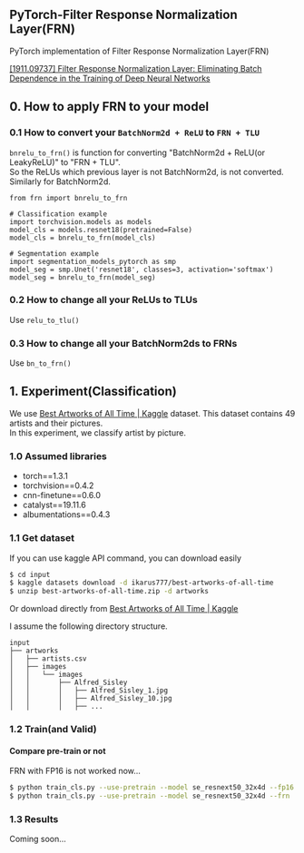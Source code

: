 ## PyTorch-Filter Response Normalization Layer(FRN)

PyTorch implementation of Filter Response Normalization Layer(FRN)

[\[1911\.09737\] Filter Response Normalization Layer: Eliminating Batch Dependence in the Training of Deep Neural Networks](https://arxiv.org/abs/1911.09737)

## 0. How to apply FRN to your model

### 0.1 How to convert your `BatchNorm2d + ReLU` to `FRN + TLU`

`bnrelu_to_frn()` is function for converting "BatchNorm2d + ReLU(or LeakyReLU)" to "FRN + TLU".  
So the ReLUs which previous layer is not BatchNorm2d, is not converted. Similarly for BatchNorm2d.

```python3
from frn import bnrelu_to_frn

# Classification example
import torchvision.models as models
model_cls = models.resnet18(pretrained=False)
model_cls = bnrelu_to_frn(model_cls)

# Segmentation example
import segmentation_models_pytorch as smp
model_seg = smp.Unet('resnet18', classes=3, activation='softmax')
model_seg = bnrelu_to_frn(model_seg)
```

### 0.2 How to change all your ReLUs to TLUs

Use `relu_to_tlu()`

### 0.3 How to change all your BatchNorm2ds to FRNs

Use `bn_to_frn()`


## 1. Experiment(Classification)

We use [Best Artworks of All Time \| Kaggle](https://www.kaggle.com/ikarus777/best-artworks-of-all-time) dataset.
This dataset contains 49 artists and their pictures.  
In this experiment, we classify artist by picture.


### 1.0 Assumed libraries

- torch==1.3.1
- torchvision==0.4.2
- cnn-finetune==0.6.0
- catalyst==19.11.6
- albumentations==0.4.3

### 1.1 Get dataset

If you can use kaggle API command, you can download easily

```bash
$ cd input
$ kaggle datasets download -d ikarus777/best-artworks-of-all-time
$ unzip best-artworks-of-all-time.zip -d artworks
```

Or download directly from [Best Artworks of All Time \| Kaggle](https://www.kaggle.com/ikarus777/best-artworks-of-all-time)


I assume the following directory structure.

```text
input
├── artworks
│   ├── artists.csv
│   ├── images
│   │   └── images
│   │       ├── Alfred_Sisley
│   │       │   ├── Alfred_Sisley_1.jpg
│   │       │   ├── Alfred_Sisley_10.jpg
│   │       │   ├── ...
```

### 1.2 Train(and Valid)

#### Compare pre-train or not

FRN with FP16 is not worked now...

```bash
$ python train_cls.py --use-pretrain --model se_resnext50_32x4d --fp16
$ python train_cls.py --use-pretrain --model se_resnext50_32x4d --frn
```

### 1.3 Results

Coming soon...
